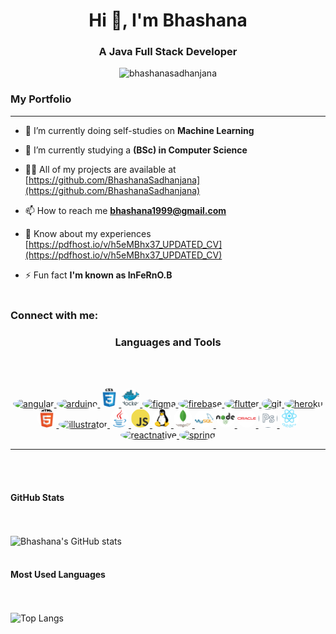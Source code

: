 <h1 align="center">Hi 👋, I'm Bhashana</h1>
<h3 align="center">A Java Full Stack Developer</h3>
<p align="center"> <img src="https://komarev.com/ghpvc/?username=bhashanasadhanjana&label=Profile%20views&color=0e75b6&style=flat" alt="bhashanasadhanjana" /> </p>

### My Portfolio

---


- 🔭 I’m currently doing self-studies on **Machine Learning**

- 🌱 I’m currently studying a **(BSc) in Computer Science**

- 👨‍💻 All of my projects are available at [https://github.com/BhashanaSadhanjana](https://github.com/BhashanaSadhanjana)

- 📫 How to reach me **bhashana1999@gmail.com**

- 📄 Know about my experiences [https://pdfhost.io/v/h5eMBhx37_UPDATED_CV](https://pdfhost.io/v/h5eMBhx37_UPDATED_CV)

- ⚡ Fun fact **I'm known as InFeRnO.B**
</br></br>
##### <h3 align="left">Connect with me:</h3>
<p align="left">
</p>

<h3 align="center">Languages and Tools</h3>
</br></br>
<p align="center">
  <a href="https://angular.io" target="_blank" rel="noreferrer">
    <img src="https://angular.io/assets/images/logos/angular/angular.svg" alt="angular" width="30" height="30" style="border-radius: 50%;" />
  </a>
  <a href="https://www.arduino.cc/" target="_blank" rel="noreferrer">
    <img src="https://cdn.worldvectorlogo.com/logos/arduino-1.svg" alt="arduino" width="30" height="30" style="border-radius: 50%;" />
  </a>
  <a href="https://www.w3schools.com/css/" target="_blank" rel="noreferrer">
    <img src="https://raw.githubusercontent.com/devicons/devicon/master/icons/css3/css3-original-wordmark.svg" alt="css3" width="30" height="30" style="border-radius: 50%;" />
  </a>
  <a href="https://www.docker.com/" target="_blank" rel="noreferrer">
    <img src="https://raw.githubusercontent.com/devicons/devicon/master/icons/docker/docker-original-wordmark.svg" alt="docker" width="30" height="30" style="border-radius: 50%;" />
  </a>
  <a href="https://www.figma.com/" target="_blank" rel="noreferrer">
    <img src="https://www.vectorlogo.zone/logos/figma/figma-icon.svg" alt="figma" width="30" height="30" style="border-radius: 50%;" />
  </a>
  <a href="https://firebase.google.com/" target="_blank" rel="noreferrer">
    <img src="https://www.vectorlogo.zone/logos/firebase/firebase-icon.svg" alt="firebase" width="30" height="30" style="border-radius: 50%;" />
  </a>
  <a href="https://flutter.dev" target="_blank" rel="noreferrer">
    <img src="https://www.vectorlogo.zone/logos/flutterio/flutterio-icon.svg" alt="flutter" width="30" height="30" style="border-radius: 50%;" />
  </a>
  <a href="https://git-scm.com/" target="_blank" rel="noreferrer">
    <img src="https://www.vectorlogo.zone/logos/git-scm/git-scm-icon.svg" alt="git" width="30" height="30" style="border-radius: 50%;" />
  </a>
  <a href="https://heroku.com" target="_blank" rel="noreferrer">
    <img src="https://www.vectorlogo.zone/logos/heroku/heroku-icon.svg" alt="heroku" width="30" height="30" style="border-radius: 50%;" />
  </a>
  <a href="https://www.w3.org/html/" target="_blank" rel="noreferrer">
    <img src="https://raw.githubusercontent.com/devicons/devicon/master/icons/html5/html5-original-wordmark.svg" alt="html5" width="30" height="30" style="border-radius: 50%;" />
  </a>
  <a href="https://www.adobe.com/in/products/illustrator.html" target="_blank" rel="noreferrer">
    <img src="https://www.vectorlogo.zone/logos/adobe_illustrator/adobe_illustrator-icon.svg" alt="illustrator" width="30" height="30" style="border-radius: 50%;" />
  </a>
  <a href="https://www.java.com" target="_blank" rel="noreferrer">
    <img src="https://raw.githubusercontent.com/devicons/devicon/master/icons/java/java-original.svg" alt="java" width="30" height="30" style="border-radius: 50%;" />
  </a>
  <a href="https://developer.mozilla.org/en-US/docs/Web/JavaScript" target="_blank" rel="noreferrer">
    <img src="https://raw.githubusercontent.com/devicons/devicon/master/icons/javascript/javascript-original.svg" alt="javascript" width="30" height="30" style="border-radius: 50%;" />
  </a>
  <a href="https://www.linux.org/" target="_blank" rel="noreferrer">
    <img src="https://raw.githubusercontent.com/devicons/devicon/master/icons/linux/linux-original.svg" alt="linux" width="30" height="30" style="border-radius: 50%;" />
  </a>
  <a href="https://www.mongodb.com/" target="_blank" rel="noreferrer">
    <img src="https://raw.githubusercontent.com/devicons/devicon/master/icons/mongodb/mongodb-original-wordmark.svg" alt="mongodb" width="30" height="30" style="border-radius: 50%;" />
  </a>
  <a href="https://www.mysql.com/" target="_blank" rel="noreferrer">
    <img src="https://raw.githubusercontent.com/devicons/devicon/master/icons/mysql/mysql-original-wordmark.svg" alt="mysql" width="30" height="30" style="border-radius: 50%;" />
  </a>
  <a href="https://nodejs.org" target="_blank" rel="noreferrer">
    <img src="https://raw.githubusercontent.com/devicons/devicon/master/icons/nodejs/nodejs-original-wordmark.svg" alt="nodejs" width="30" height="30" style="border-radius: 50%;" />
  </a>
  <a href="https://www.oracle.com/" target="_blank" rel="noreferrer">
    <img src="https://raw.githubusercontent.com/devicons/devicon/master/icons/oracle/oracle-original.svg" alt="oracle" width="30" height="30" style="border-radius: 50%;" />
  </a>
  <a href="https://www.photoshop.com/en" target="_blank" rel="noreferrer">
    <img src="https://raw.githubusercontent.com/devicons/devicon/master/icons/photoshop/photoshop-line.svg" alt="photoshop" width="30" height="30" style="border-radius: 50%;" />
  </a>
  <a href="https://reactjs.org/" target="_blank" rel="noreferrer">
    <img src="https://raw.githubusercontent.com/devicons/devicon/master/icons/react/react-original-wordmark.svg" alt="react" width="30" height="30" style="border-radius: 50%;" />
  </a>
  <a href="https://reactnative.dev/" target="_blank" rel="noreferrer">
    <img src="https://reactnative.dev/img/header_logo.svg" alt="reactnative" width="30" height="30" style="border-radius: 50%;" />
  </a>
  <a href="https://spring.io/" target="_blank" rel="noreferrer">
    <img src="https://www.vectorlogo.zone/logos/springio/springio-icon.svg" alt="spring" width="30" height="30" style="border-radius: 50%;" />
  </a>
</p>


---

</br></br>
#### GitHub Stats
</br></br>
![Bhashana's GitHub stats](https://github-readme-stats.vercel.app/api?username=BhashanaSadhanjana&show_icons=true&count_private=true&hide=prs&hide_title=true&bg_color=0d1117&text_color=ffffff&icon_color=0e75b6&border_radius=50&border_color=0e75b6)
</br></br>
#### Most Used Languages
</br></br>
![Top Langs](https://github-readme-stats.vercel.app/api/top-langs/?username=BhashanaSadhanjana&layout=compact&bg_color=0d1117&text_color=ffffff&icon_color=0e75b6&border_radius=50&border_color=0e75b6)
